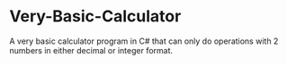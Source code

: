 # Very-Basic-Calculator
A very basic calculator program in C# that can only do operations with 2 numbers in either decimal or integer format.

